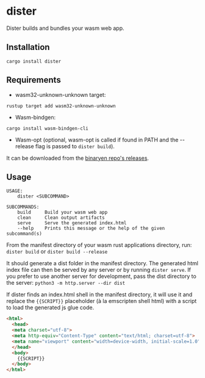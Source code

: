 # dister

Dister builds and bundles your wasm web app.

## Installation
`cargo install dister`

## Requirements
- wasm32-unknown-unknown target:

`rustup target add wasm32-unknown-unknown`

- Wasm-bindgen:

`cargo install wasm-bindgen-cli`

- Wasm-opt (optional, wasm-opt is called if found in PATH and the --release flag is passed to `dister build`).

It can be downloaded from the [binaryen repo's releases](https://github.com/WebAssembly/binaryen/releases).

## Usage
```
USAGE:
    dister <SUBCOMMAND>

SUBCOMMANDS:
    build     Build your wasm web app
    clean     Clean output artifacts
    serve     Serve the generated index.html
    --help    Prints this message or the help of the given subcommand(s)
```

From the manifest directory of your wasm rust applications directory, run:
`dister build` or `dister build --release`

It should generate a dist folder in the manifest directory. The generated html index file can then be served by any server or by running `dister serve`. If you prefer to use another server for development, pass the dist directory to the server:
`python3 -m http.server --dir dist`

If dister finds an index.html shell in the manifest directory, it will use it and replace the `{{SCRIPT}}`  placeholder (à la emscripten shell html) with a script to load the generated js glue code.
```html
<html>
  <head>
  <meta charset="utf-8">
  <meta http-equiv="Content-Type" content="text/html; charset=utf-8">
  <meta name="viewport" content="width=device-width, initial-scale=1.0">
  </head>
  <body>
    {{SCRIPT}}
  </body>
</html>
```